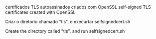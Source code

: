 certificados TLS autoassinados criados com OpenSSL
self-signed TLS certificates created with OpenSSL

Criar o diretorio chamado "tls", e execurtar  selfsignedcert.sh

Create the directory called "tls", and run selfsignedcert.sh
